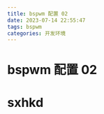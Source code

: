 ```yaml
---
title: bspwm 配置 02
date: 2023-07-14 22:55:47
tags: bspwm
categories: 开发环境
---
```


# bspwm 配置 02

# sxhkd

